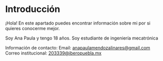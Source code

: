 # Introducción

¡Hola! En este apartado puedes encontrar información sobre mi por si quieres conocerme mejor. 

Soy Ana Paula y tengo 18 años. Soy estudiante de ingeniería mecatrónica 

Información de contacto: 
Email: anapaulamendozalinares@gmail.com
Correo institucional: 203339@iberopuebla.mx
